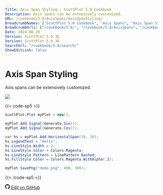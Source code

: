 ```yaml
---
Title: Axis Span Styling - ScottPlot 5.0 Cookbook
Description: Axis spans can be extensively customized.
URL: /cookbook/5.0/AxisSpans/AxisSpanStyling/
BreadcrumbNames: ["ScottPlot 5.0 Cookbook", "Axis Spans", "Axis Span Styling"]
BreadcrumbUrls: ["/cookbook/5.0/", "/cookbook/5.0/AxisSpans", "/cookbook/5.0/AxisSpans/AxisSpanStyling"]
Date: 2024-06-29
Version: ScottPlot 5.0.36
Version: ScottPlot 5.0.36
SearchUrl: "/cookbook/5.0/search/"
ShowEditLink: false
---
```


# Axis Span Styling


Axis spans can be extensively customized.

[![](/cookbook/5.0/images/AxisSpanStyling.png?240629072232)](/cookbook/5.0/images/AxisSpanStyling.png?240629072232)

{{< code-sp5 >}}

```cs
ScottPlot.Plot myPlot = new();

myPlot.Add.Signal(Generate.Sin());
myPlot.Add.Signal(Generate.Cos());

var hs = myPlot.Add.HorizontalSpan(10, 20);
hs.LegendText = "Hello";
hs.LineStyle.Width = 2;
hs.LineStyle.Color = Colors.Magenta;
hs.LineStyle.Pattern = LinePattern.Dashed;
hs.FillStyle.Color = Colors.Magenta.WithAlpha(.2);

myPlot.SavePng("demo.png", 400, 300);

```

{{< /code-sp5 >}}

<a href='https://github.com/ScottPlot/ScottPlot/blob/main/src/ScottPlot5/ScottPlot5%20Cookbook/Recipes/PlotTypes/AxisSpans.cs'><svg xmlns="http://www.w3.org/2000/svg" width="16" height="16" fill="currentColor" class="mb-1 bi bi-github" viewBox="0 0 16 16">
  <path d="M8 0C3.58 0 0 3.58 0 8c0 3.54 2.29 6.53 5.47 7.59.4.07.55-.17.55-.38 0-.19-.01-.82-.01-1.49-2.01.37-2.53-.49-2.69-.94-.09-.23-.48-.94-.82-1.13-.28-.15-.68-.52-.01-.53.63-.01 1.08.58 1.23.82.72 1.21 1.87.87 2.33.66.07-.52.28-.87.51-1.07-1.78-.2-3.64-.89-3.64-3.95 0-.87.31-1.59.82-2.15-.08-.2-.36-1.02.08-2.12 0 0 .67-.21 2.2.82.64-.18 1.32-.27 2-.27s1.36.09 2 .27c1.53-1.04 2.2-.82 2.2-.82.44 1.1.16 1.92.08 2.12.51.56.82 1.27.82 2.15 0 3.07-1.87 3.75-3.65 3.95.29.25.54.73.54 1.48 0 1.07-.01 1.93-.01 2.2 0 .21.15.46.55.38A8.01 8.01 0 0 0 16 8c0-4.42-3.58-8-8-8"/>
</svg> Edit on GitHub</a>

